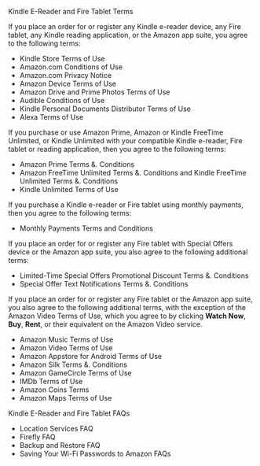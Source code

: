 Kindle E-Reader and Fire Tablet Terms

If you place an order for or register any Kindle e-reader device, any Fire tablet, any Kindle reading application, or the Amazon app suite, you agree to the following terms:

*   Kindle Store Terms of Use
*   Amazon.com Conditions of Use
*   Amazon.com Privacy Notice
*   Amazon Device Terms of Use
*   Amazon Drive and Prime Photos Terms of Use
*   Audible Conditions of Use
*   Kindle Personal Documents Distributor Terms of Use
*   Alexa Terms of Use

If you purchase or use Amazon Prime, Amazon or Kindle FreeTime Unlimited, or Kindle Unlimited with your compatible Kindle e-reader, Fire tablet or reading application, then you agree to the following terms:

*   Amazon Prime Terms &. Conditions
*   Amazon FreeTime Unlimited Terms &. Conditions and Kindle FreeTime Unlimited Terms &. Conditions
*   Kindle Unlimited Terms of Use

If you purchase a Kindle e-reader or Fire tablet using monthly payments, then you agree to the following terms:

*   Monthly Payments Terms and Conditions

If you place an order for or register any Fire tablet with Special Offers device or the Amazon app suite, you also agree to the following additional terms:

*   Limited-Time Special Offers Promotional Discount Terms &. Conditions
*   Special Offer Text Notifications Terms &. Conditions

If you place an order for or register any Fire tablet or the Amazon app suite, you also agree to the following additional terms, with the exception of the Amazon Video Terms of Use, which you agree to by clicking **Watch Now**, **Buy**, **Rent**, or their equivalent on the Amazon Video service.

*   Amazon Music Terms of Use
*   Amazon Video Terms of Use
*   Amazon Appstore for Android Terms of Use
*   Amazon Silk Terms &. Conditions
*   Amazon GameCircle Terms of Use
*   IMDb Terms of Use
*   Amazon Coins Terms
*   Amazon Maps Terms of Use

Kindle E-Reader and Fire Tablet FAQs

*   Location Services FAQ
*   Firefly FAQ
*   Backup and Restore FAQ
*   Saving Your Wi-Fi Passwords to Amazon FAQs